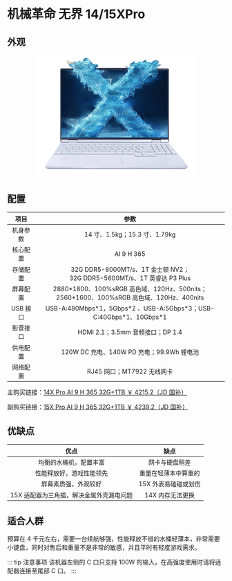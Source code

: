 # 机械革命 无界 14/15XPro

## 外观

<div style="margin: 0 auto; text-align: center; width: 75%"><img src="./assets/无界15xpro.png" /></div>

## 配置

|   项目   |                                             参数                                              |
| :------: | :-------------------------------------------------------------------------------------------: |
| 机身参数 |                                 14 寸、1.5kg；15.3 寸、1.79kg                                 |
| 核心配置 |                                          AI 9 H 365                                           |
| 存储配置 |          32G DDR5-8000MT/s、1T 金士顿 NV2；<br/>32G DDR5-5600MT/s、1T 英睿达 P3 Plus          |
| 屏幕配置 | 2880\*1800、100%sRGB 高色域、120Hz、500nits；<br/>2560\*1600、100%sRGB 高色域、120Hz、400nits |
| USB 接口 |            USB-A:480Mbps\*1，5Gbps\*2 、USB-A:5Gbps\*3；USB-C:40Gbps\*1、10Gbps\*1            |
| 影音接口 |                               HDMI 2.1；3.5mm 音频接口；DP 1.4                                |
| 供电配置 |                           120W DC 充电、140W PD 充电；99.9Wh 锂电池                           |
| 网络配置 |                                  RJ45 网口；MT7922 无线网卡                                   |

主购买链接：[14X Pro AI 9 H 365 32G+1TB ￥ 4215.2（JD 国补）](https://3.cn/2-ozflrE?jkl=@K2BpZ2x1vF@)

副购买链接：[15X Pro AI 9 H 365 32G+1TB ￥ 4239.2（JD 国补）](https://3.cn/-2ozfJgs?jkl=@T5HTq86Nst@)

## 优缺点[<Icon icon="clarity:info-line" />](/recommend/推荐#优缺点)

|                   优点                   |         缺点         |
| :--------------------------------------: | :------------------: |
|          均衡的水桶机，配置丰富          |    网卡与硬盘稍差    |
|         性能释放好，游戏性能领先         | 重量在轻薄本中算重的 |
|           屏幕素质强，外观较好           | 15X 外表易磕碰或划伤 |
| 15X 适配器为三角插，解决金属外壳漏电问题 |   14X 内存无法更换   |

## 适合人群

预算在 4 千元左右，需要一台续航够强，性能释放不错的水桶轻薄本，非常需要小键盘，同时对售后和重量不是非常的敏感，并且平时有轻度游戏需求。

::: tip 注意事项
该机器左侧的 C 口只支持 100W 的输入，在高强度使用时请将适配器连接至尾部 C 口。
:::
